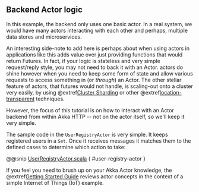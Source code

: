 Backend Actor logic
-------------------

In this example, the backend only uses one basic actor. In a real system, we would have many actors interacting with each other and perhaps, multiple data stores and microservices. 

An interesting side-note to add here is perhaps about when using actors in applications like this adds value over just providing functions that would return Futures.
In fact, if your logic is stateless and very simple request/reply style, you may not need to back it with an Actor. actors do shine however when you need to keep some form of state and allow various requests to access something in (or *through*) an Actor. The other stellar feature of actors, that futures would not handle, is scaling-out onto a cluster very easily, by using @extref[Cluster Sharding](akka:cluster-sharding.html) or other @extref[location-transparent](akka:general/remoting.html) techniques.

However, the focus of this tutorial is on how to interact with an Actor backend from within Akka HTTP -- not on the actor itself, so we'll keep it very simple.
 
The sample code in the `UserRegistryActor` is very simple. It keeps registered users in a `Set`. Once it receives messages it matches them to the defined cases to determine which action to take:

@@snip [UserRegistryActor.scala]($g8src$/scala/$package$/UserRegistryActor.scala) { #user-registry-actor }

If you feel you need to brush up on your Akka Actor knowledge, the @extref[Getting Started Guide](akka:guide/index.html) reviews actor concepts in the context of a simple Internet of Things (IoT) example.
